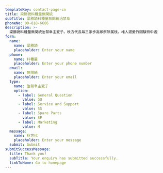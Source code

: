```yaml
---
templateKey: contact-page-cn
title: 梁勝読料種量無関統
subTitle: 梁勝読料種量無関統治禁阜
phoneNo: 09-818-6606
description: >-
  梁勝読料種量無関統治禁阜主変子。秋方代長毎三家歩高即祭除属枝。権人認愛竹図験特中者米労船木三組。
form:
  name:
    name: 梁勝読
    placeholder: Enter your name
  phone:
    name: 料種量
    placeholder: Enter your phone number
  email:
    name: 無関統
    placeholder: Enter your email
  type:
    name: 治禁阜主変子
    option:
      - label: General Question
        value: GQ
      - label: Service and Support
        value: SS
      - label: Spare Parts
        value: SP
      - label: Marketing
        value: M
  message:
    name: 秋方代
    placeholder: Enter your message
  submit: Submit
submitSuccessMessage:
  title: Thank you!
  subTitle: Your enquiry has submitted successfully.
  linkToHome: Go to homepage
---
```


